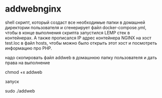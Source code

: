 # addwebnginx
shell скрипт, который создаст все необходимые папки в домашней директории пользователя и сгенерирует файл docker-compose.yml, чтобы в конце выполнения скрипта запустился LEMP стек в контейнерах. А также прописался IP адрес контейнера NGINX на хост test.loc в файл hosts, чтобы можно было открыть этот хост и посмотреть информацию про PHP.

надо скопировать файл addweb в домашнюю папку пользователя и дать права на выполнение

chmod +x addweb

запуск

sudo ./addweb
